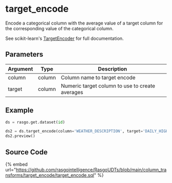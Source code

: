 

# target_encode

Encode a categorical column with the average value of a target column for the corresponding value of the categorical column.

See scikit-learn's [TargetEncoder](https://contrib.scikit-learn.org/category_encoders/targetencoder.html) for full documentation.


## Parameters

| Argument |  Type  |                   Description                   |
| -------- | ------ | ----------------------------------------------- |
| column   | column | Column name to target encode                    |
| target   | column | Numeric target column to use to create averages |


## Example

```python
ds = rasgo.get.dataset(id)

ds2 = ds.target_encode(column='WEATHER_DESCRIPTION', target='DAILY_HIGH_TEMP')
ds2.preview()

```

## Source Code

{% embed url="https://github.com/rasgointelligence/RasgoUDTs/blob/main/column_transforms/target_encode/target_encode.sql" %}

